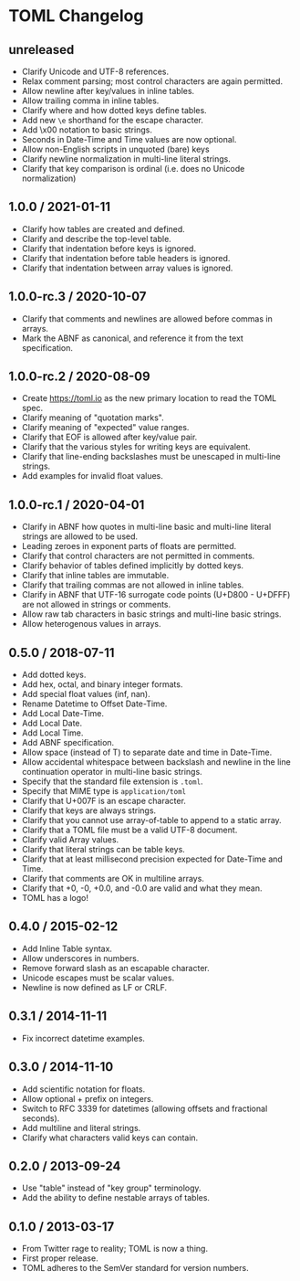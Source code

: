 # TOML Changelog

## unreleased

- Clarify Unicode and UTF-8 references.
- Relax comment parsing; most control characters are again permitted.
- Allow newline after key/values in inline tables.
- Allow trailing comma in inline tables.
- Clarify where and how dotted keys define tables.
- Add new `\e` shorthand for the escape character.
- Add \x00 notation to basic strings.
- Seconds in Date-Time and Time values are now optional.
- Allow non-English scripts in unquoted (bare) keys
- Clarify newline normalization in multi-line literal strings.
- Clarify that key comparison is ordinal (i.e. does no Unicode normalization)

## 1.0.0 / 2021-01-11

- Clarify how tables are created and defined.
- Clarify and describe the top-level table.
- Clarify that indentation before keys is ignored.
- Clarify that indentation before table headers is ignored.
- Clarify that indentation between array values is ignored.

## 1.0.0-rc.3 / 2020-10-07

- Clarify that comments and newlines are allowed before commas in arrays.
- Mark the ABNF as canonical, and reference it from the text specification.

## 1.0.0-rc.2 / 2020-08-09

- Create https://toml.io as the new primary location to read the TOML spec.
- Clarify meaning of "quotation marks".
- Clarify meaning of "expected" value ranges.
- Clarify that EOF is allowed after key/value pair.
- Clarify that the various styles for writing keys are equivalent.
- Clarify that line-ending backslashes must be unescaped in multi-line strings.
- Add examples for invalid float values.

## 1.0.0-rc.1 / 2020-04-01

- Clarify in ABNF how quotes in multi-line basic and multi-line literal strings
  are allowed to be used.
- Leading zeroes in exponent parts of floats are permitted.
- Clarify that control characters are not permitted in comments.
- Clarify behavior of tables defined implicitly by dotted keys.
- Clarify that inline tables are immutable.
- Clarify that trailing commas are not allowed in inline tables.
- Clarify in ABNF that UTF-16 surrogate code points (U+D800 - U+DFFF) are not
  allowed in strings or comments.
- Allow raw tab characters in basic strings and multi-line basic strings.
- Allow heterogenous values in arrays.

## 0.5.0 / 2018-07-11

- Add dotted keys.
- Add hex, octal, and binary integer formats.
- Add special float values (inf, nan).
- Rename Datetime to Offset Date-Time.
- Add Local Date-Time.
- Add Local Date.
- Add Local Time.
- Add ABNF specification.
- Allow space (instead of T) to separate date and time in Date-Time.
- Allow accidental whitespace between backslash and newline in the line
  continuation operator in multi-line basic strings.
- Specify that the standard file extension is `.toml`.
- Specify that MIME type is `application/toml`
- Clarify that U+007F is an escape character.
- Clarify that keys are always strings.
- Clarify that you cannot use array-of-table to append to a static array.
- Clarify that a TOML file must be a valid UTF-8 document.
- Clarify valid Array values.
- Clarify that literal strings can be table keys.
- Clarify that at least millisecond precision expected for Date-Time and Time.
- Clarify that comments are OK in multiline arrays.
- Clarify that +0, -0, +0.0, and -0.0 are valid and what they mean.
- TOML has a logo!

## 0.4.0 / 2015-02-12

- Add Inline Table syntax.
- Allow underscores in numbers.
- Remove forward slash as an escapable character.
- Unicode escapes must be scalar values.
- Newline is now defined as LF or CRLF.

## 0.3.1 / 2014-11-11

- Fix incorrect datetime examples.

## 0.3.0 / 2014-11-10

- Add scientific notation for floats.
- Allow optional + prefix on integers.
- Switch to RFC 3339 for datetimes (allowing offsets and fractional seconds).
- Add multiline and literal strings.
- Clarify what characters valid keys can contain.

## 0.2.0 / 2013-09-24

- Use "table" instead of "key group" terminology.
- Add the ability to define nestable arrays of tables.

## 0.1.0 / 2013-03-17

- From Twitter rage to reality; TOML is now a thing.
- First proper release.
- TOML adheres to the SemVer standard for version numbers.

